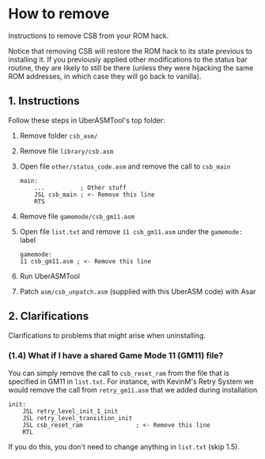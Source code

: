 # How to remove

Instructions to remove CSB from your ROM hack.

Notice that removing CSB will restore the ROM hack to its state previous to
installing it. If you previously applied other modifications to the status bar
routine, they are likely to still be there (unless they were hijacking the same
ROM addresses, in which case they will go back to vanilla).

## 1. Instructions

Follow these steps in UberASMTool's top folder:

1. Remove folder `csb_asm/`
2. Remove file `library/csb.asm`
3. Open file `other/status_code.asm` and remove the call to `csb_main`

   ```asar
   main:
       ...          ; Other stuff
       JSL csb_main ; <- Remove this line
       RTS
   ```

4. Remove file `gamemode/csb_gm11.asm`
5. Open file `list.txt` and remove `11 csb_gm11.asm` under the `gamemode:` label

   ```uberasm
   gamemode:
   11 csb_gm11.asm ; <- Remove this line
   ```

6. Run UberASMTool
7. Patch `asm/csb_unpatch.asm` (supplied with this UberASM code) with Asar

## 2. Clarifications

Clarifications to problems that might arise when uninstalling.

### (1.4) What if I have a shared Game Mode 11 (GM11) file?

You can simply remove the call to `csb_reset_ram` from the file that is
specified in GM11 in `list.txt`. For instance, with KevinM's Retry System we
would remove the call from `retry_gm11.asm` that we added during installation

```asar
init:
    JSL retry_level_init_1_init
    JSL retry_level_transition_init
    JSL csb_reset_ram               ; <- Remove this line
    RTL
```

If you do this, you don't need to change anything in `list.txt` (skip 1.5).
